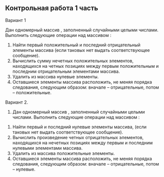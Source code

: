 ## Контрольная работа 1 часть

Вариант 1

Дан одномерный массив  , заполненный случайными целыми числами. Выполнить следующие операции над массивом  :
1. Найти первый положительный и последний отрицательный элементы массива (если таковых нет выдать соответствующее сообщение).
2. Вычислить сумму нечетных положительных элементов, находящихся на четных позициях между первым положительным и последним отрицательным элементами массива.
3. Удалить из массива нулевые элементы.
4. Оставшиеся элементы массива расположить, не меняя порядка следования, следующим образом: вначале – отрицательные, потом – положительные.

Вариант 2.

1) Дан одномерный массив  , заполненный случайными целыми числами. Выполнить следующие операции над массивом  :
1. Найти первый и последний нулевые элементы массива, (если таковых нет выдать соответствующее сообщение).
2. Вычислить произведение четных отрицательных элементов, находящихся на нечетных позициях между первым и последним нулевыми элементами массива.
3. Удалить из массива положительные элементы.
4. Оставшиеся элементы массива расположить, не меняя порядка следования, следующим образом: вначале – отрицательные, потом – нулевые.
